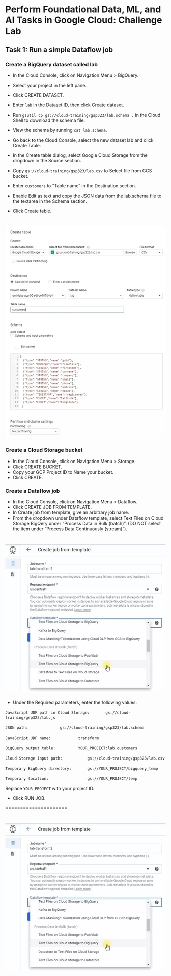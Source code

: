 # Perform Foundational Data, ML, and AI Tasks in Google Cloud: Challenge Lab

## Task 1: Run a simple Dataflow job

### Create a BigQuery dataset called lab

- In the Cloud Console, click on Navigation Menu > BigQuery.
- Select your project in the left pane.
- Click CREATE DATASET.
- Enter ```lab``` in the Dataset ID, then click Create dataset.

- Run ```gsutil cp gs://cloud-training/gsp323/lab.schema .``` in the Cloud Shell to download the schema file.
- View the schema by running ```cat lab.schema```.

- Go back to the Cloud Console, select the new dataset lab and click Create Table.
- In the Create table dialog, select Google Cloud Storage from the dropdown in the Source section.
- Copy ```gs://cloud-training/gsp323/lab.csv``` to Select file from GCS bucket.
- Enter ```customers``` to “Table name” in the Destination section.
- Enable Edit as text and copy the JSON data from the lab.schema file to the textarea in the Schema section.
- Click Create table.

# ![img2a](./Assets/img2a.webp)


### Create a Cloud Storage bucket

- In the Cloud Console, click on Navigation Menu > Storage.
- Click CREATE BUCKET.
- Copy your GCP Project ID to Name your bucket.
- Click CREATE.


### Create a Dataflow job
- In the Cloud Console, click on Navigation Menu > Dataflow.
- Click CREATE JOB FROM TEMPLATE.
- In Create job from template, give an arbitrary job name.
- From the dropdown under Dataflow template, select Text Files on Cloud Storage BigQery under “Process Data in Bulk (batch)”. (DO NOT select the item under “Process Data Continuously (stream)”).

# ![img2b](./Assets/img2b.webp)

- Under the Required parameters, enter the following values:

```
JavaScript UDF path in Cloud Storage:       gs://cloud-training/gsp323/lab.js

JSON path:              gs://cloud-training/gsp323/lab.schema

JavaScript UDF name:            transform

BigQuery output table:          YOUR_PROJECT:lab.customers

Cloud Storage input path:           gs://cloud-training/gsp323/lab.csv

Temporary BigQuery directory:       gs://YOUR_PROJECT/bigquery_temp

Temporary location:                 gs://YOUR_PROJECT/temp
```

Replace ```YOUR_PROJECT``` with your project ID.

- Click RUN JOB.

=====================

# ![img2b](./Assets/img2b.webp)
